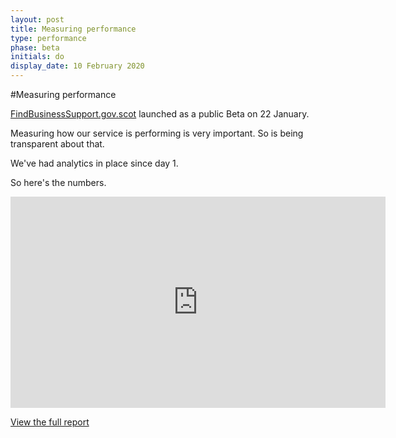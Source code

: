 ```yaml
---
layout: post
title: Measuring performance
type: performance
phase: beta
initials: do
display_date: 10 February 2020
---
```


#Measuring performance

[FindBusinessSupport.gov.scot](https://findbusinesssupport.gov.scot) launched as a public Beta on 22 January. 

Measuring how our service is performing is very important. So is being transparent about that.

We've had analytics in place since day 1.

So here's the numbers.

<div><iframe width="600" height="338" src="https://datastudio.google.com/embed/reporting/6cabf104-a448-41c8-8f15-548a61cf48d1/page/TTHEB" frameborder="0" style="border:0" allowfullscreen></iframe></div>

[View the full report](https://datastudio.google.com/reporting/6cabf104-a448-41c8-8f15-548a61cf48d1)
